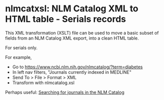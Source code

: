 # nlmcatxsl: NLM Catalog XML to HTML table - Serials records

This XML transformation (XSLT) file can be used to move a basic subset of fields from an NLM Catalog XML export, into a clean HTML table.

For serials only.

For example, 

- Go to https://www.ncbi.nlm.nih.gov/nlmcatalog/?term=diabetes
- In left nav filters, "Journals currently indexed in MEDLINE"
- Send To > File > Format > XML
- Transform with nlmcatalog.xsl

Perhaps useful: [Searching for journals in the NLM Catalog](https://www.ncbi.nlm.nih.gov/books/NBK3799/#catalog.Searching_for_journals_in_the_NL)
